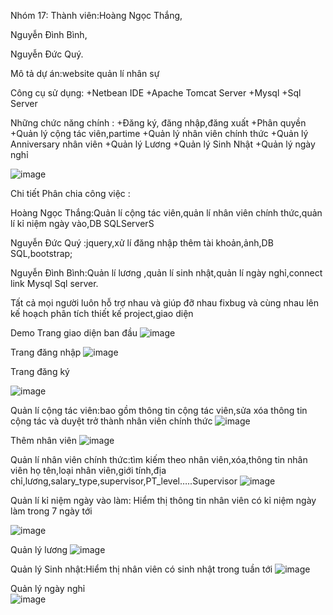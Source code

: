 Nhóm 17:
Thành viên:Hoàng Ngọc Thắng,


Nguyễn Đình Bình,

Nguyễn Đức Quý.



Mô tả dự án:website quản lí nhân sự



Công cụ sử dụng:
+Netbean IDE 
+Apache Tomcat Server
+Mysql
+Sql Server



Những chức năng chính :
+Đăng ký, đăng nhập,đăng xuất
+Phân quyền
+Quản lý cộng tác viên,partime
+Quản lý nhân viên chính thức
+Quản lý Anniversary nhân viên
+Quản lý Lương
+Quản lý Sinh Nhật
+Quản lý ngày nghỉ

![image](https://user-images.githubusercontent.com/61647416/171404693-bb305e93-ef6b-45fc-95e8-9c77b7891c00.png)




 
Chi tiết Phân chia công việc :

Hoàng Ngọc Thắng:Quản lí cộng tác viên,quản lí nhân viên chính thức,quản lí kỉ niệm ngày vào,DB SQLServerS

Nguyễn Đức Quý :jquery,xử lí đăng nhập thêm tài khoản,ảnh,DB SQL,bootstrap;

Nguyễn Đình Bình:Quản lí lương ,quản lí sinh nhật,quản lí ngày nghỉ,connect link Mysql Sql server.

Tất cả  mọi người luôn hỗ trợ nhau và giúp đỡ nhau fixbug và cùng nhau lên kế hoạch phân tích thiết kế project,giao diện




Demo
Trang giao diện ban đầu
 ![image](https://user-images.githubusercontent.com/61647416/171404738-60c3f3fe-3e23-4567-8c66-466d097a2b12.png)


Trang đăng nhập
 ![image](https://user-images.githubusercontent.com/61647416/171404777-e7271bda-5c8e-44b2-8763-ac03451a8df3.png)



Trang đăng ký
 

![image](https://user-images.githubusercontent.com/61647416/171404815-f64c6ef0-3e1a-4070-8511-5e0f63c9a730.png)






Quản lí cộng tác viên:bao gồm thông tin cộng tác viên,sửa xóa thông tin cộng tác và duyệt trở thành nhân viên chính thức
 ![image](https://user-images.githubusercontent.com/61647416/171404862-ed3f8023-a9b2-45af-91b9-7ca672c21bd8.png)


Thêm nhân viên
![image](https://user-images.githubusercontent.com/61647416/171404898-a469a850-2a12-4bb5-bdff-ed9169587bdf.png)

 
Quản lí nhân viên chính thức:tìm kiếm theo nhân viên,xóa,thông tin nhân viên họ tên,loại nhân viên,giới tính,địa chỉ,lương,salary_type,supervisor,PT_level…..Supervisor
 ![image](https://user-images.githubusercontent.com/61647416/171404922-f7166203-51c2-4d2c-84ca-ec03534663d3.png)

Quản lí kỉ niệm ngày vào làm: Hiểm thị thông tin nhân viên có kỉ niệm ngày làm trong 7 ngày tới
 
![image](https://user-images.githubusercontent.com/61647416/171404964-efd5c938-7f2d-40de-90fb-9a2d41c42ff7.png)



Quản lý lương
 ![image](https://user-images.githubusercontent.com/61647416/171404995-9c5bc7ac-de38-44b7-ba69-140970049f08.png)


Quản lý Sinh nhật:Hiểm thị nhân viên có sinh nhật trong tuần tới 
![image](https://user-images.githubusercontent.com/61647416/171405025-5ec7ea64-ca9a-4890-a067-d6c43905f6fc.png)

Quản lý ngày nghỉ  
![image](https://user-images.githubusercontent.com/61647416/171405055-9222c86f-63c6-470f-ad9e-7ad23bdc31cd.png)



